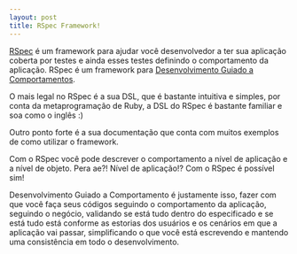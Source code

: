 ```yaml
---
layout: post
title: RSpec Framework!
---
```


[RSpec](http://rspec.info/) é um framework para ajudar você desenvolvedor a ter sua aplicação coberta por testes e ainda esses testes definindo o comportamento da aplicação. RSpec é um framework para [Desenvolvimento Guiado a Comportamentos](http://en.wikipedia.org/wiki/Behavior_driven_development).

O mais legal no RSpec é a sua DSL, que é bastante intuitiva e simples, por conta da metaprogramação de Ruby, a DSL do RSpec é bastante familiar e soa como o inglês :)

Outro ponto forte é a sua documentação que conta com muitos exemplos de como utilizar o framework.

Com o RSpec você pode descrever o comportamento a nível de aplicação e a nível de objeto. Pera ae?! Nível de aplicação!? Com o RSpec é possível sim!

Desenvolvimento Guiado a Comportamento é justamente isso, fazer com que você faça seus códigos seguindo o comportamento da aplicação, seguindo o negócio, validando se está tudo dentro do especificado e se está tudo está conforme as estorias dos usuários e os cenários em que a aplicação vai passar, simplificando o que você está escrevendo e mantendo uma consistência em todo o desenvolvimento.
